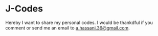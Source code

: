 # J-Codes
Hereby I want to share my personal codes. I would be thankdful if you comment or send me an email to a.hassani.36@gmail.com.
